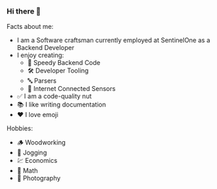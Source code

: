 ### Hi there 👋

Facts about me:

- I am a Software craftsman currently employed at SentinelOne as a Backend Developer
- I enjoy creating:
  - 🏃 Speedy Backend Code
  - 🛠️ Developer Tooling
  - 🔤 Parsers
  - 📡 Internet Connected Sensors
- ✅ I am a code-quality nut
- 📚 I like writing documentation
- ❤️ I love emoji

Hobbies:
- 🪵 Woodworking
- 🏃 Jogging
- 💹 Economics
- 🔢 Math
- 📸 Photography
